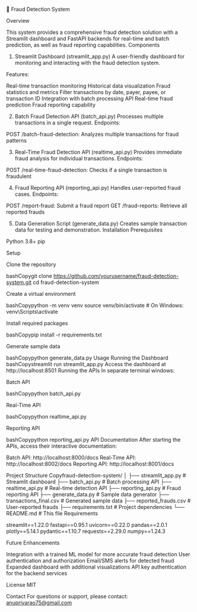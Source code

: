🚨 Fraud Detection System

Overview

This system provides a comprehensive fraud detection solution with a Streamlit dashboard and FastAPI backends for real-time and batch prediction, as well as fraud reporting capabilities.
Components
1. Streamlit Dashboard (streamlit_app.py)
A user-friendly dashboard for monitoring and interacting with the fraud detection system.

Features:

Real-time transaction monitoring
Historical data visualization
Fraud statistics and metrics
Filter transactions by date, payer, payee, or transaction ID
Integration with batch processing API
Real-time fraud prediction
Fraud reporting capability

2. Batch Fraud Detection API (batch_api.py)
Processes multiple transactions in a single request.
Endpoints:

POST /batch-fraud-detection: Analyzes multiple transactions for fraud patterns

3. Real-Time Fraud Detection API (realtime_api.py)
Provides immediate fraud analysis for individual transactions.
Endpoints:

POST /real-time-fraud-detection: Checks if a single transaction is fraudulent

4. Fraud Reporting API (reporting_api.py)
Handles user-reported fraud cases.
Endpoints:

POST /report-fraud: Submit a fraud report
GET /fraud-reports: Retrieve all reported frauds

5. Data Generation Script (generate_data.py)
Creates sample transaction data for testing and demonstration.
Installation
Prerequisites

Python 3.8+
pip

Setup

Clone the repository

bashCopygit clone https://github.com/yourusername/fraud-detection-system.git
cd fraud-detection-system

Create a virtual environment

bashCopypython -m venv venv
source venv/bin/activate  # On Windows: venv\Scripts\activate

Install required packages

bashCopypip install -r requirements.txt

Generate sample data

bashCopypython generate_data.py
Usage
Running the Dashboard
bashCopystreamlit run streamlit_app.py
Access the dashboard at http://localhost:8501
Running the APIs
In separate terminal windows:

Batch API

bashCopypython batch_api.py

Real-Time API

bashCopypython realtime_api.py

Reporting API

bashCopypython reporting_api.py
API Documentation
After starting the APIs, access their interactive documentation:

Batch API: http://localhost:8000/docs
Real-Time API: http://localhost:8002/docs
Reporting API: http://localhost:8001/docs

Project Structure
Copyfraud-detection-system/
│
├── streamlit_app.py         # Streamlit dashboard
├── batch_api.py             # Batch processing API
├── realtime_api.py          # Real-time detection API
├── reporting_api.py         # Fraud reporting API
├── generate_data.py         # Sample data generator
├── transactions_final.csv   # Generated sample data
├── reported_frauds.csv      # User-reported frauds
├── requirements.txt         # Project dependencies
└── README.md                # This file
Requirements

streamlit==1.22.0
fastapi==0.95.1
uvicorn==0.22.0
pandas==2.0.1
plotly==5.14.1
pydantic==1.10.7
requests==2.29.0
numpy==1.24.3

Future Enhancements

Integration with a trained ML model for more accurate fraud detection
User authentication and authorization
Email/SMS alerts for detected fraud
Expanded dashboard with additional visualizations
API key authentication for the backend services

License
MIT

Contact
For questions or support, please contact: anupriyarao75@gmail.com
